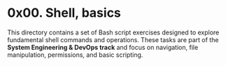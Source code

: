 # 0x00. Shell, basics
This directory contains a set of Bash script exercises designed to explore fundamental shell commands and operations. 
These tasks are part of the **System Engineering & DevOps track** and focus on navigation, 
file manipulation, permissions, and basic scripting.
